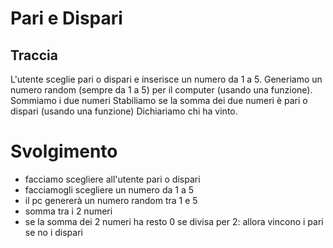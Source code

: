 # Pari e Dispari

## Traccia
L'utente sceglie pari o dispari e inserisce un numero da 1 a 5.
Generiamo un numero random (sempre da 1 a 5) per il computer (usando una funzione).
Sommiamo i due numeri
Stabiliamo se la somma dei due numeri è pari o dispari (usando una funzione)
Dichiariamo chi ha vinto.


# Svolgimento

- facciamo scegliere all'utente pari o dispari
- facciamogli scegliere un numero da 1 a 5
- il pc genererà un numero random tra 1 e 5
- somma tra i 2 numeri
- se la somma dei 2 numeri ha resto 0 se divisa per 2: allora vincono i pari se no i dispari